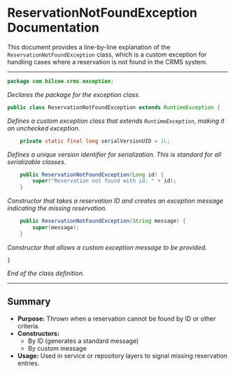 # ReservationNotFoundException Documentation

This document provides a line-by-line explanation of the `ReservationNotFoundException` class, which is a custom exception for handling cases where a reservation is not found in the CRMS system.

---

```java
package com.hilcoe.crms.exception;
```
*Declares the package for the exception class.*

```java
public class ReservationNotFoundException extends RuntimeException {
```
*Defines a custom exception class that extends `RuntimeException`, making it an unchecked exception.*

```java
    private static final long serialVersionUID = 1L;
```
*Defines a unique version identifier for serialization. This is standard for all serializable classes.*

```java
    public ReservationNotFoundException(Long id) {
        super("Reservation not found with id: " + id);
    }
```
*Constructor that takes a reservation ID and creates an exception message indicating the missing reservation.*

```java
    public ReservationNotFoundException(String message) {
        super(message);
    }
```
*Constructor that allows a custom exception message to be provided.*

```
}
```
*End of the class definition.*

---

## Summary
- **Purpose:** Thrown when a reservation cannot be found by ID or other criteria.
- **Constructors:**
  - By ID (generates a standard message)
  - By custom message
- **Usage:** Used in service or repository layers to signal missing reservation entries.
